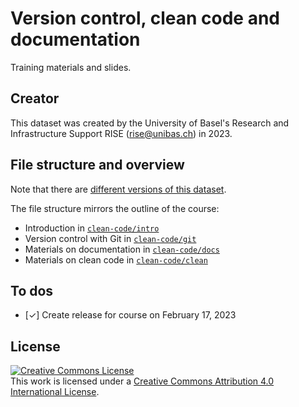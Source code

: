 # Version control, clean code and documentation

Training materials and slides.

## Creator

This dataset was created by the University of Basel's Research and Infrastructure Support RISE (rise@unibas.ch) in 2023. 

## File structure and overview

Note that there are [different versions of this dataset](https://github.com/RISE-UNIBAS/clean-code/releases).

The file structure mirrors the outline of the course:

- Introduction in [`clean-code/intro`](https://github.com/RISE-UNIBAS/clean-code/tree/main/intro)
- Version control with Git in [`clean-code/git`](https://github.com/RISE-UNIBAS/clean-code/tree/main/git)
- Materials on documentation in [`clean-code/docs`](https://github.com/RISE-UNIBAS/clean-code/tree/main/docs)
- Materials on clean code in [`clean-code/clean`](https://github.com/RISE-UNIBAS/clean-code/tree/main/clean)

## To dos

- [✓] Create release for course on February 17, 2023

## License

<a rel="license" href="http://creativecommons.org/licenses/by/4.0/"><img alt="Creative Commons License" style="border-width:0" src="https://i.creativecommons.org/l/by/4.0/88x31.png" /></a><br />This work is licensed under a <a rel="license" href="http://creativecommons.org/licenses/by/4.0/">Creative Commons Attribution 4.0 International License</a>.
